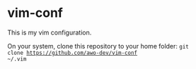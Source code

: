 # vim-conf
This is my vim configuration.

On your system, clone this repository to your home folder:
<code>git clone https://github.com/awo-dev/vim-conf ~/.vim</code>
